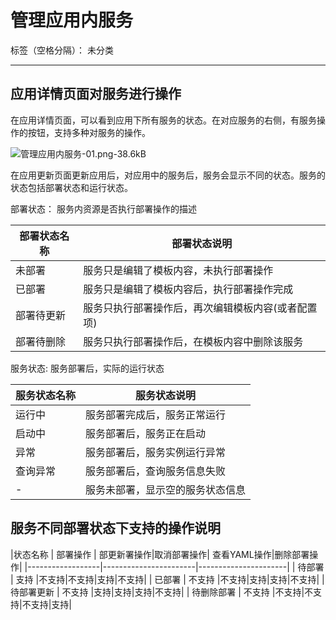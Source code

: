 ﻿# 管理应用内服务

标签（空格分隔）： 未分类

---

## 应用详情页面对服务进行操作

在应用详情页面，可以看到应用下所有服务的状态。在对应服务的右侧，有服务操作的按钮，支持多种对服务的操作。

![管理应用内服务-01.png-38.6kB][1]

在应用更新页面更新应用后，对应用中的服务后，服务会显示不同的状态。服务的状态包括部署状态和运行状态。

部署状态： 服务内资源是否执行部署操作的描述

|部署状态名称  |  部署状态说明 | 
|------------------|-----------------------|
| 未部署  | 服务只是编辑了模板内容，未执行部署操作 |
| 已部署  | 服务只是编辑了模板内容后，执行部署操作完成 |
| 部署待更新  | 服务只执行部署操作后，再次编辑模板内容(或者配置项) |
| 部署待删除  | 服务只执行部署操作后，在模板内容中删除该服务 |

服务状态: 服务部署后，实际的运行状态

|服务状态名称  |  服务状态说明 | 
|------------------|-----------------------|
| 运行中  | 服务部署完成后，服务正常运行 |
| 启动中  | 服务部署后，服务正在启动 |
| 异常    | 服务部署后，服务实例运行异常 |
| 查询异常    | 服务部署后，查询服务信息失败 |
| -       | 服务未部署，显示空的服务状态信息 |

## 服务不同部署状态下支持的操作说明

|状态名称  |  部署操作 | 部更新署操作|取消部署操作| 查看YAML操作|删除部署操作|
|------------------|-----------------------|----------------------|
| 待部署 | 支持   |不支持|不支持|支持|不支持|
| 已部署   | 不支持 |不支持|支持|支持|不支持|
| 待部署更新 |  不支持 |支持|支持|支持|不支持|
| 待删除部署 |  不支持 |不支持|不支持|不支持|支持|


  [1]: http://static.zybuluo.com/yan234280533/p2f8biwm5rxrcdcv3tyinz06/%E7%AE%A1%E7%90%86%E5%BA%94%E7%94%A8%E5%86%85%E6%9C%8D%E5%8A%A1-01.png